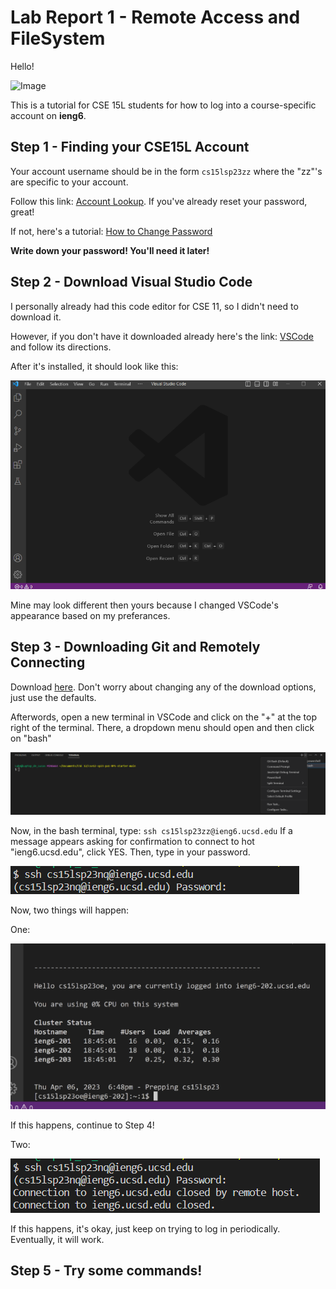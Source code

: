 # **Lab Report 1 - Remote Access and FileSystem**
Hello!

![Image](https://tse1.mm.bing.net/th?id=OIP.8LZXRf13eYIi-g6nxSfghgAAAA&pid=Api&rs=1&c=1&qlt=95&w=157&h=97)

This is a tutorial for CSE 15L students for how to log into a course-specific account on **ieng6**.

## Step 1 - Finding your CSE15L Account

Your account username should be in the form `cs15lsp23zz` where the "zz"'s are specific to your account.

Follow this link: [Account Lookup](https://sdacs.ucsd.edu/~icc/index.php). If you've already reset your password, great! 

If not, here's a tutorial: [How to Change Password](https://drive.google.com/file/d/17IDZn8Qq7Q0RkYMxdiIR0o6HJ3B5YqSW/view?usp=share_link)

**Write down your password! You'll need it later!**

## Step 2 - Download Visual Studio Code

I personally already had this code editor for CSE 11, so I didn't need to download it. 

However, if you don't have it downloaded already here's the link: [VSCode](https://code.visualstudio.com/) and follow its directions.

After it's installed, it should look like this:

![Image](vscode1.png)

Mine may look different then yours because I changed VSCode's appearance based on my preferances.

## Step 3 - Downloading Git and Remotely Connecting

Download [here](https://gitforwindows.org/). Don't worry about changing any of the download options, just use the defaults.

Afterwords, open a new terminal in VSCode and click on the "+" at the top right of the terminal. There, a dropdown menu should open and then click on "bash"

![Image](gitbash.png)

Now, in the bash terminal, type: `ssh cs15lsp23zz@ieng6.ucsd.edu` If a message appears asking for confirmation to connect to hot "ieng6.ucsd.edu", click YES. Then, type in your password.

![Image](bashlogin.png)

Now, two things will happen:

One:

![Image](loginsuccess.png)

If this happens, continue to Step 4!

Two:

![Image](closedhost.png)

If this happens, it's okay, just keep on trying to log in periodically. Eventually, it will work.

## Step 5 - Try some commands!
